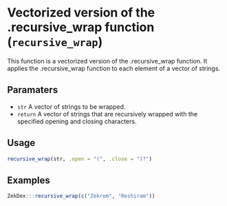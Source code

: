 # Vectorized version of the .recursive_wrap function (`recursive_wrap`)

This function is a vectorized version of the .recursive_wrap function. It applies the .recursive_wrap function to each element of a vector of strings.

## Paramaters
 - `str` A vector of strings to be wrapped.
 - `return` A vector of strings that are recursively wrapped with the specified opening and closing characters.

## Usage
```r
recursive_wrap(str, .open = "(", .close = ")?")
```

## Examples
```r
ZekDex:::recursive_wrap(c("Zekrom", "Reshiram"))
```

